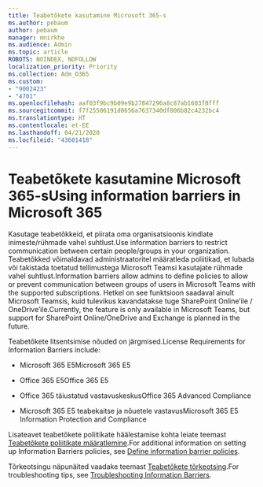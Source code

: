 ```yaml
---
title: Teabetõkete kasutamine Microsoft 365-s
ms.author: pebaum
author: pebaum
manager: mnirkhe
ms.audience: Admin
ms.topic: article
ROBOTS: NOINDEX, NOFOLLOW
localization_priority: Priority
ms.collection: Adm_O365
ms.custom:
- "9002423"
- "4701"
ms.openlocfilehash: aaf03f9bc9b09e9b27847296a8c87ab1603f8fff
ms.sourcegitcommit: f7f25506191d0656a7637340df806b82c4232bc4
ms.translationtype: HT
ms.contentlocale: et-EE
ms.lasthandoff: 04/21/2020
ms.locfileid: "43601418"
---
```

# <a name="using-information-barriers-in-microsoft-365"></a><span data-ttu-id="2a376-102">Teabetõkete kasutamine Microsoft 365-s</span><span class="sxs-lookup"><span data-stu-id="2a376-102">Using information barriers in Microsoft 365</span></span>

<span data-ttu-id="2a376-103">Kasutage teabetõkkeid, et piirata oma organisatsioonis kindlate inimeste/rühmade vahel suhtlust.</span><span class="sxs-lookup"><span data-stu-id="2a376-103">Use information barriers to restrict communication between certain people/groups in your organization.</span></span> <span data-ttu-id="2a376-104">Teabetõkked võimaldavad administraatoritel määratleda poliitikad, et lubada või takistada toetatud tellimustega Microsoft Teamsi kasutajate rühmade vahel suhtlust.</span><span class="sxs-lookup"><span data-stu-id="2a376-104">Information barriers allow admins to define policies to allow or prevent communication between groups of users in Microsoft Teams with the supported subscriptions.</span></span>  <span data-ttu-id="2a376-105">Hetkel on see funktsioon saadaval ainult Microsoft Teamsis, kuid tulevikus kavandatakse tuge SharePoint Online’ile / OneDrive’ile.</span><span class="sxs-lookup"><span data-stu-id="2a376-105">Currently, the feature is only available in Microsoft Teams, but support for SharePoint Online/OneDrive and Exchange is planned in the future.</span></span>

<span data-ttu-id="2a376-106">Teabetõkete litsentsimise nõuded on järgmised.</span><span class="sxs-lookup"><span data-stu-id="2a376-106">License Requirements for Information Barriers include:</span></span>

- <span data-ttu-id="2a376-107">Microsoft 365 E5</span><span class="sxs-lookup"><span data-stu-id="2a376-107">Microsoft 365 E5</span></span>

- <span data-ttu-id="2a376-108">Office 365 E5</span><span class="sxs-lookup"><span data-stu-id="2a376-108">Office 365 E5</span></span>

- <span data-ttu-id="2a376-109">Office 365 täiustatud vastavuskeskus</span><span class="sxs-lookup"><span data-stu-id="2a376-109">Office 365 Advanced Compliance</span></span>

- <span data-ttu-id="2a376-110">Microsoft 365 E5 teabekaitse ja nõuetele vastavus</span><span class="sxs-lookup"><span data-stu-id="2a376-110">Microsoft 365 E5 Information Protection and Compliance</span></span>

<span data-ttu-id="2a376-111">Lisateavet teabetõkete poliitikate häälestamise kohta leiate teemast [Teabetõkete poliitikate määratlemine](https://docs.microsoft.com/microsoft-365/compliance/information-barriers-policies).</span><span class="sxs-lookup"><span data-stu-id="2a376-111">For additional information on setting up Information Barriers policies, see [Define information barrier policies](https://docs.microsoft.com/microsoft-365/compliance/information-barriers-policies).</span></span>

<span data-ttu-id="2a376-112">Tõrkeotsingu näpunäited vaadake teemast [Teabetõkete tõrkeotsing](https://docs.microsoft.com/microsoft-365/compliance/information-barriers-troubleshooting).</span><span class="sxs-lookup"><span data-stu-id="2a376-112">For troubleshooting tips, see [Troubleshooting Information Barriers](https://docs.microsoft.com/microsoft-365/compliance/information-barriers-troubleshooting).</span></span>
